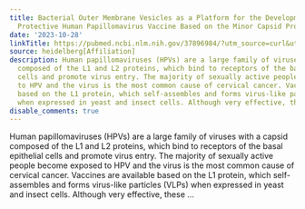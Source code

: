 ```yaml
---
title: Bacterial Outer Membrane Vesicles as a Platform for the Development of a Broadly
  Protective Human Papillomavirus Vaccine Based on the Minor Capsid Protein L2
date: '2023-10-28'
linkTitle: https://pubmed.ncbi.nlm.nih.gov/37896984/?utm_source=curl&utm_medium=rss&utm_campaign=pubmed-2&utm_content=1FakS-2QOkCT8HsMOQP1bCRQ4YzyumYOmxmF0moLsQ3dFB1E9V&fc=20220326224207&ff=20231029180831&v=2.17.9.post6+86293ac
source: heidelberg[Affiliation]
description: Human papillomaviruses (HPVs) are a large family of viruses with a capsid
  composed of the L1 and L2 proteins, which bind to receptors of the basal epithelial
  cells and promote virus entry. The majority of sexually active people become exposed
  to HPV and the virus is the most common cause of cervical cancer. Vaccines are available
  based on the L1 protein, which self-assembles and forms virus-like particles (VLPs)
  when expressed in yeast and insect cells. Although very effective, these ...
disable_comments: true
---
```

Human papillomaviruses (HPVs) are a large family of viruses with a capsid composed of the L1 and L2 proteins, which bind to receptors of the basal epithelial cells and promote virus entry. The majority of sexually active people become exposed to HPV and the virus is the most common cause of cervical cancer. Vaccines are available based on the L1 protein, which self-assembles and forms virus-like particles (VLPs) when expressed in yeast and insect cells. Although very effective, these ...